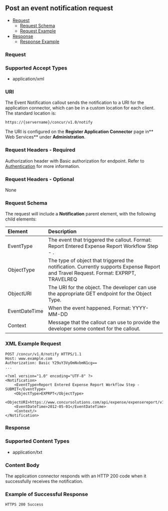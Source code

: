 
## Post an event notification request


* [Request](#request)
  * [Request Schema](#req-schema)
  * [Request Example](#req-example)
* [Response](#response)
  * [Response Example](#res-example)

### <a name="request"></a>Request

### Supported Accept Types
* application/xml

### URI
The Event Notification callout sends the notification to a URI for the application connector, which can be in a custom location for each client. The standard location is:

    https://{servername}/concur/v1.0/notify

The URI is configured on the **Register Application Connector** page in** Web Services** under **Administration**.


### Request Headers - Required
Authorization header with Basic authorization for endpoint. Refer to [Authentication][2] for more information.

### Request Headers - Optional
None

### <a name="req-schema"></a>Request Schema
The request will include a **Notification** parent element, with the following child elements:

|Element |Description |
|:------------|:-------------------------------------|
| EventType | The event that triggered the callout. Format: Report Entered Expense Report Workflow Step - <workflow step name>. |
| ObjectType | The type of object that triggered the notification. Currently supports Expense Report and Travel Request. Format: EXPRPT, TRAVELREQ |
| ObjectURI | The URI for the object. The developer can use the appropriate GET endpoint for the Object Type. |
| EventDateTime | When the event happened. Format: YYYY-MM-DD |
| Context | Message that the callout can use to provide the developer some context for the callout. |

###  <a name="req-example"></a>XML Example Request

```http
POST /concur/v1.0/notify HTTPS/1.1
Host: www.example.com
Authorization: Basic Y29uY3VyOmNvbmN1cg==
...

<?xml version="1.0" encoding="UTF-8" ?>
<Notification>
    <EventType>Report Entered Expense Report Workflow Step - SUBMIT</EventType>
    <ObjectType>EXPRPT</ObjectType>
    <ObjectURI>https://www.concursolutions.com/api/expense/expensereport/v1.1/reportfulldetails/3%Rek29$wsIY12Di3LS9$gjei%KL23</ObjectURI>
    <EventDateTime>2012-05-01</EventDateTime>
    <Context/>
</Notification>
```

### <a name="response"></a>Response

### Supported Content Types
* application/txt

### Content Body
The application connector responds with an HTTP 200 code when it successfully receives the notification.

###  <a name="res-example"></a>Example of Successful Response

    HTTPS 200 Success



[2]: /api-reference/callouts/event-notification.html
